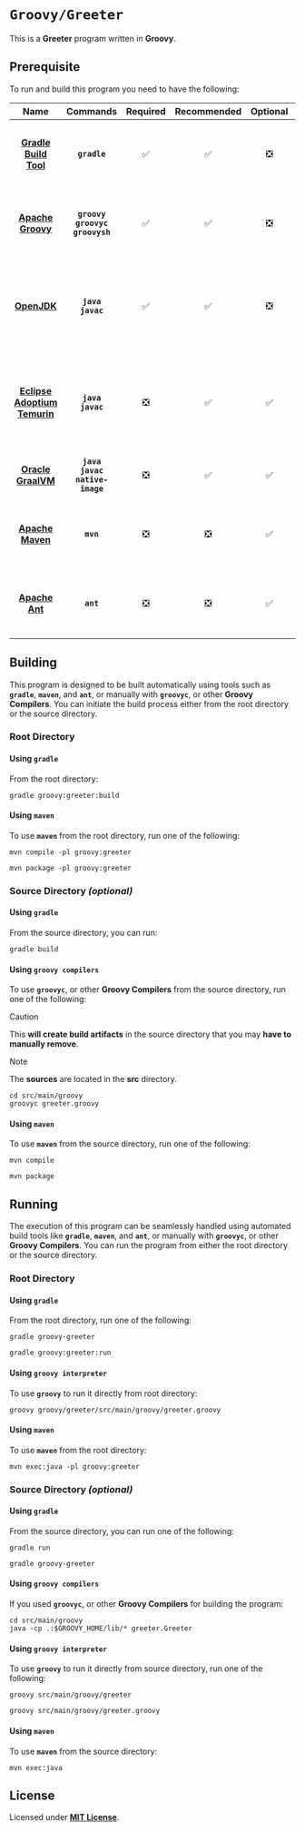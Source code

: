 # `Groovy/Greeter`

This is a **Greeter** program written in **Groovy**.

## Prerequisite

To run and build this program you need to have the following:

<div align="center">

| Name | Commands | Required | Recommended | Optional | Notes |
|:----:|:--------:|:--------:|:-----------:|:--------:|:-----:|
| [**Gradle Build Tool**](https://gradle.org/install/#with-a-package-manager) | **`gradle`** | &#9989; | &#9989; | &#10062; | **`sdk install gradle`**<br>or<br>**`apt install gradle`** |
| [**Apache Groovy**](https://groovy.apache.org/download.html) | **`groovy`**<br>**`groovyc`**<br>**`groovysh`** | &#9989; | &#9989; | &#10062; | **`sdk install groovy`**<br>or<br>**`apt install groovy`** |
| [**OpenJDK**](https://openjdk.org/install/) | **`java`**<br>**`javac`** | &#9989; | &#9989; | &#10062; | **`sdk install java x.y.z-open`**<br>or<br>**`apt install openjdk-x-jdk`** |
| [**Eclipse Adoptium Temurin**](https://adoptium.net/installation/linux/) | **`java`**<br>**`javac`** | &#10062; | &#9989; | &#9989; | **`sdk install java x.y.z-tem`**<br>or<br>**`apt install temurin-x-jdk`** |
| [**Oracle GraalVM**](https://www.graalvm.org/downloads/#) | **`java`**<br>**`javac`**<br>**`native-image`** | &#10062; | &#9989; | &#9989; | **`sdk install java x.y.z-graal`** |
| [**Apache Maven**](https://maven.apache.org/install.html) | **`mvn`** | &#10062; | &#10062; | &#9989; | **`sdk install maven`**<br>or<br>**`apt install maven`** |
| [**Apache Ant**](https://ant.apache.org/bindownload.cgi) | **`ant`** | &#10062; | &#10062; | &#9989; | **`sdk install ant`**<br>or<br>**`apt install ant`** |

</div>

## Building

This program is designed to be built automatically using tools such as
**`gradle`**, **`maven`**, and **`ant`**, or manually with **`groovyc`**, or
other **Groovy Compilers**. You can initiate the build process either from the
root directory or the source directory.

### Root Directory

#### Using `gradle`

From the root directory:

```
gradle groovy:greeter:build
```

#### Using `maven`

To use **`maven`** from the root directory, run one of the following:

```
mvn compile -pl groovy:greeter
```
```
mvn package -pl groovy:greeter
```

<!--

#### Using `ant`

TODO:

-->

### Source Directory _(optional)_

#### Using `gradle`

From the source directory, you can run:

```
gradle build
```

#### Using `groovy compilers`

To use **`groovyc`**, or other **Groovy Compilers** from the source directory,
run one of the following:

> [!CAUTION]
> This **will create build artifacts** in the source directory that you may
> **have to manually remove**.

> [!NOTE]
> The **sources** are located in the **src** directory.

```
cd src/main/groovy
groovyc greeter.groovy
```

#### Using `maven`

To use **`maven`** from the source directory, run one of the
following:

```
mvn compile
```
```
mvn package
```

<!--

#### Using `ant`

TODO:

-->

## Running

The execution of this program can be seamlessly handled using automated build
tools like **`gradle`**, **`maven`**, and **`ant`**, or manually with
**`groovyc`**, or other **Groovy Compilers**. You can run the program from
either the root directory or the source directory.

### Root Directory

#### Using `gradle`

From the root directory, run one of the following:

```
gradle groovy-greeter
```
```
gradle groovy:greeter:run
```

#### Using `groovy interpreter`

To use **`groovy`** to run it directly from root directory:

```
groovy groovy/greeter/src/main/groovy/greeter.groovy
```

#### Using `maven`

To use **`maven`** from the root directory:

```
mvn exec:java -pl groovy:greeter
```

<!--

#### Using `ant`

TODO:

-->

### Source Directory _(optional)_

#### Using `gradle`

From the source directory, you can run one of the following:

```
gradle run
```
```
gradle groovy-greeter
```

#### Using `groovy compilers`

If you used **`groovyc`**, or other **Groovy Compilers** for building the
program:

```
cd src/main/groovy
java -cp .:$GROOVY_HOME/lib/* greeter.Greeter
```

#### Using `groovy interpreter`

To use **`groovy`** to run it directly from source directory, run one of the
following:

```
groovy src/main/groovy/greeter
```
```
groovy src/main/groovy/greeter.groovy
```

#### Using `maven`

To use **`maven`** from the source directory:

```
mvn exec:java
```

<!--

#### Using `ant`

TODO:

-->

## License

Licensed under [**MIT License**](LICENSE).
